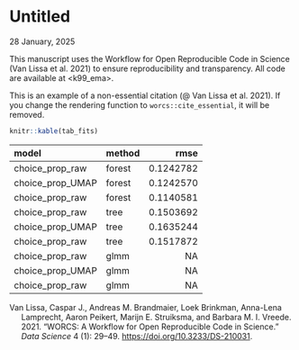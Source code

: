 Untitled
================
28 January, 2025

This manuscript uses the Workflow for Open Reproducible Code in Science
(Van Lissa et al. 2021) to ensure reproducibility and transparency. All
code <!--and data--> are available at <k99_ema>.

This is an example of a non-essential citation (@ Van Lissa et al.
2021). If you change the rendering function to `worcs::cite_essential`,
it will be removed.

``` r
knitr::kable(tab_fits)
```

| model            | method |      rmse |
|:-----------------|:-------|----------:|
| choice_prop_raw  | forest | 0.1242782 |
| choice_prop_UMAP | forest | 0.1242570 |
| choice_prop_raw  | forest | 0.1140581 |
| choice_prop_raw  | tree   | 0.1503692 |
| choice_prop_UMAP | tree   | 0.1635244 |
| choice_prop_raw  | tree   | 0.1517872 |
| choice_prop_raw  | glmm   |        NA |
| choice_prop_UMAP | glmm   |        NA |
| choice_prop_raw  | glmm   |        NA |

<div id="refs" class="references csl-bib-body hanging-indent"
entry-spacing="0">

<div id="ref-vanlissaWORCSWorkflowOpen2021" class="csl-entry">

Van Lissa, Caspar J., Andreas M. Brandmaier, Loek Brinkman, Anna-Lena
Lamprecht, Aaron Peikert, Marijn E. Struiksma, and Barbara M. I. Vreede.
2021. “WORCS: A Workflow for Open Reproducible Code in Science.” *Data
Science* 4 (1): 29–49. <https://doi.org/10.3233/DS-210031>.

</div>

</div>
